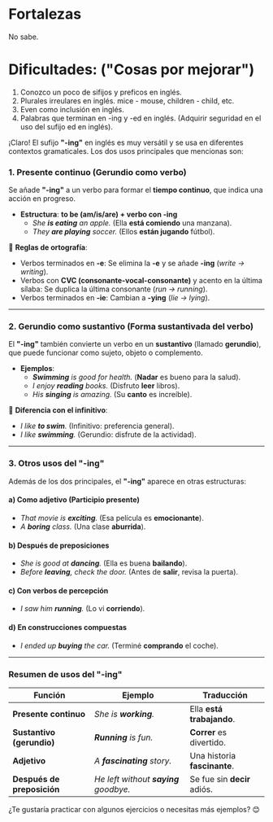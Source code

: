 # Fortalezas   

No sabe.   



# Dificultades: ("Cosas por mejorar")


1. Conozco un poco de sifijos y preficos en inglés. 
2. Plurales irreulares en inglés. mice - mouse, children - child, etc.
3. Even como inclusión en inglés.
4. Palabras que terminan en -ing y -ed en inglés. (Adquirir seguridad en el uso del sufijo ed en inglés).  


¡Claro! El sufijo **"-ing"** en inglés es muy versátil y se usa en diferentes contextos gramaticales. Los dos usos principales que mencionas son:  

### **1. Presente continuo (Gerundio como verbo)**  
Se añade **"-ing"** a un verbo para formar el **tiempo continuo**, que indica una acción en progreso.  

- **Estructura**: **to be (am/is/are) + verbo con -ing**  
  - *She **is eating** an apple.* (Ella **está comiendo** una manzana).  
  - *They **are playing** soccer.* (Ellos **están jugando** fútbol).  

🔹 **Reglas de ortografía**:  
   - Verbos terminados en **-e**: Se elimina la **-e** y se añade **-ing** (*write → writing*).  
   - Verbos con **CVC (consonante-vocal-consonante)** y acento en la última sílaba: Se duplica la última consonante (*run → running*).  
   - Verbos terminados en **-ie**: Cambian a **-ying** (*lie → lying*).  

---  

### **2. Gerundio como sustantivo (Forma sustantivada del verbo)**  
El **"-ing"** también convierte un verbo en un **sustantivo** (llamado **gerundio**), que puede funcionar como sujeto, objeto o complemento.  

- **Ejemplos**:  
  - ***Swimming** is good for health.* (**Nadar** es bueno para la salud).  
  - *I enjoy **reading** books.* (Disfruto **leer** libros).  
  - *His **singing** is amazing.* (Su **canto** es increíble).  

🔹 **Diferencia con el infinitivo**:  
   - *I like **to swim**.* (Infinitivo: preferencia general).  
   - *I like **swimming**.* (Gerundio: disfrute de la actividad).  

---  

### **3. Otros usos del "-ing"**  
Además de los dos principales, el **"-ing"** aparece en otras estructuras:  

#### **a) Como adjetivo** (Participio presente)  
- *That movie is **exciting**.* (Esa película es **emocionante**).  
- *A **boring** class.* (Una clase **aburrida**).  

#### **b) Después de preposiciones**  
- *She is good at **dancing**.* (Ella es buena **bailando**).  
- *Before **leaving**, check the door.* (Antes de **salir**, revisa la puerta).  

#### **c) Con verbos de percepción**  
- *I saw him **running**.* (Lo vi **corriendo**).  

#### **d) En construcciones compuestas**  
- *I ended up **buying** the car.* (Terminé **comprando** el coche).  

---  

### **Resumen de usos del "-ing"**  
| **Función** | **Ejemplo** | **Traducción** |  
|-------------|------------|----------------|  
| **Presente continuo** | *She is **working**.* | Ella **está trabajando**. |  
| **Sustantivo (gerundio)** | ***Running** is fun.* | **Correr** es divertido. |  
| **Adjetivo** | *A **fascinating** story.* | Una historia **fascinante**. |  
| **Después de preposición** | *He left without **saying** goodbye.* | Se fue sin **decir** adiós. |  

¿Te gustaría practicar con algunos ejercicios o necesitas más ejemplos? 😊